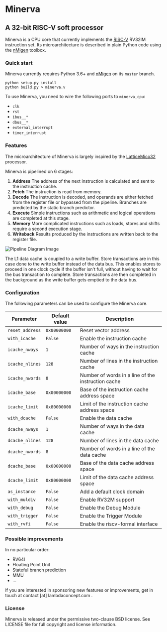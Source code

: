 # Minerva

## A 32-bit RISC-V soft processor

Minerva is a CPU core that currently implements the [RISC-V][1] RV32IM instruction set. Its microarchitecture is described in plain Python code using the [nMigen][2] toolbox.

### Quick start

Minerva currently requires Python 3.6+ and [nMigen][2] on its `master` branch.

    python setup.py install
    python build.py > minerva.v

To use Minerva, you need to wire the following ports to `minerva_cpu`:

* `clk`
* `rst`
* `ibus__*`
* `dbus__*`
* `external_interrupt`
* `timer_interrupt`

### Features

The microarchitecture of Minerva is largely inspired by the [LatticeMico32][3] processor.

Minerva is pipelined on 6 stages:

1. **Address**
   The address of the next instruction is calculated and sent to the instruction cache.
2. **Fetch**
   The instruction is read from memory.
3. **Decode**
   The instruction is decoded, and operands are either fetched from the register file or bypassed from the pipeline. Branches are predicted by the static branch predictor.
4. **Execute**
   Simple instructions such as arithmetic and logical operations are completed at this stage.
5. **Memory**
   More complicated instructions such as loads, stores and shifts require a second execution stage.
6. **Writeback**
   Results produced by the instructions are written back to the register file.

![Pipeline Diagram Image](https://docs.google.com/drawings/d/e/2PACX-1vTMkQc8ZJoiJ2AOeFGMkK0QTNx1hSG5wDrG5seLdJ3i61E4ag7wH7VFey44qhvuXotvOKxOw-mFS-VE/pub?w=850&h=761)

The L1 data cache is coupled to a write buffer. Store transactions are in this case done to the write buffer instead of the data bus. This enables stores to proceed in one clock cycle if the buffer isn't full, without having to wait for the bus transaction to complete. Store transactions are then completed in the background as the write buffer gets emptied to the data bus.

### Configuration

The following parameters can be used to configure the Minerva core.

| Parameter         | Default value  | Description                                        |
| ----------------- | -------------- | -------------------------------------------------- |
| `reset_address`   | `0x00000000`   | Reset vector address                               |
| `with_icache`     | `False`        | Enable the instruction cache                       |
| `icache_nways`    | `1`            | Number of ways in the instruction cache            |
| `icache_nlines`   | `128`          | Number of lines in the instruction cache           |
| `icache_nwords`   | `8`            | Number of words in a line of the instruction cache |
| `icache_base`     | `0x00000000`   | Base of the instruction cache address space        |
| `icache_limit`    | `0x80000000`   | Limit of the instruction cache address space       |
| `with_dcache`     | `False`        | Enable the data cache                              |
| `dcache_nways`    | `1`            | Number of ways in the data cache                   |
| `dcache_nlines`   | `128`          | Number of lines in the data cache                  |
| `dcache_nwords`   | `8`            | Number of words in a line of the data cache        |
| `dcache_base`     | `0x00000000`   | Base of the data cache address space               |
| `dcache_limit`    | `0x80000000`   | Limit of the data cache address space              |
| `as_instance`     | `False`        | Add a default clock domain                         |
| `with_muldiv`     | `False`        | Enable RV32M support                               |
| `with_debug`      | `False`        | Enable the Debug Module                            |
| `with_trigger`    | `False`        | Enable the Trigger Module                          |
| `with_rvfi`       | `False`        | Enable the riscv-formal interface                  |

### Possible improvements

In no particular order:

* RV64I
* Floating Point Unit
* Stateful branch prediction
* MMU
* ...

If you are interested in sponsoring new features or improvements, get in touch at contact [at] lambdaconcept.com .

### License

Minerva is released under the permissive two-clause BSD license.
See LICENSE file for full copyright and license information.

[1]: https://riscv.org/specifications/
[2]: https://github.com/m-labs/nmigen/
[3]: https://github.com/m-labs/lm32/
